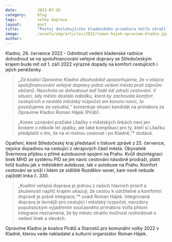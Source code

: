 ```yaml
---
date:         2022-07-26
category:     blog
tags:         volby doprava
layout:       post
title:        "Postoj dosluhujícího kladenského primátora Volfa zdraží lidem cestování veřejnou dopravou, upozorňuje koalice Opravíme Kladno (Piráti a STAN)"
image:        /assets/img/articles/2022/roman-hajek-opravime-kladno.jpg
author:       
---
```


Kladno, 26. července 2022 - Odmítnutí vedení kladenské radnice dohodnout se na spolufinancování veřejné dopravy se Středočeským krajem bude mít od 1. září 2022 výrazné dopady na komfort cestujících i jejich peněženky. 

> *„Za koalici Opravíme Kladno dlouhodobě upozorňujeme, že v otázce spolufinancování veřejné dopravy jedná vedení města proti zájmům občanů. Neochota se dohodnout teď řadě lidí zdraží cestování. V situaci, kdy město dostalo nabídku, která by zachovala komfort cestujících a nestála městský rozpočet ani korunu navíc, to považujeme za ostudné,“* komentuje situaci kandidát na primátora za Opravíme Kladno Roman Hájek (Piráti). 

> „Konec uznávání pražské Lítačky v městských linkách není jen krokem o několik let zpátky, ale také komplikací pro ty, kteří si Lítačku předplatili s tím, že na ní mohou cestovat i po Kladně,“* dodává.

Opatření, které Středočeský kraj představil v tiskové zprávě z 25. července, nejvíce dopadnou na cestující z okrajových částí města. Obyvatelé Švermova přijdou o přímé autobusové spojení na Prahu. Kvůli dezintegraci linek MHD ze systému PID se jim navíc cestování násobně prodraží, platit totiž budou jak v městském autobuse, tak v autobuse na Prahu. Komfort cestování se sníží i lidem ze sídliště Rozdělov-sever, kam nově nebude zajíždět linka č. 330.

> „Kvalitní veřejná doprava je jednou z našich hlavních priorit a zkušenosti napříč krajem ukazují, že cestou k udržitelné a komfortní dopravě je právě integrace,“* uvádí Roman Hájek. Integrovaná doprava je levnější pro cestující i městský rozpočet, navzdory populistickým vyjádřením současného primátora Volfa přitom integrace neznamená, že by město ztratilo možnost rozhodovat o vedení linek a slevách. 

Opravíme Kladno je koalice Pirátů a Starostů pro komunální volby 2022 v Kladně, kterou vede nakladatel a kulturní organizátor Roman Hájek. 
